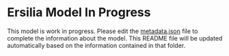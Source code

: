 # Ersilia Model In Progress

This model is work in progress. Please edit the [metadata.json](metadata.json) file to complete the information about the model. This README file will be updated automatically based on the information contained in that folder.


